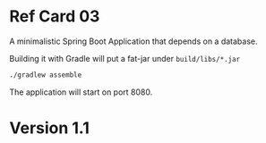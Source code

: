 # Ref Card 03

A minimalistic Spring Boot Application that depends on a database.

Building it with Gradle will put a fat-jar under `build/libs/*.jar`

```bash
./gradlew assemble
```

The application will start on port 8080.

# Version 1.1
